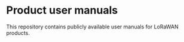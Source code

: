 # Product user manuals

This repository contains publicly available user manuals for LoRaWAN products.
